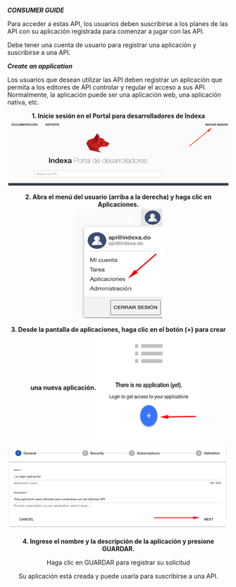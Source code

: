 ***CONSUMER GUIDE***

Para acceder a estas API, los usuarios deben suscribirse a los planes de las API con su aplicación registrada para comenzar a jugar con las API.

Debe tener una cuenta de usuario para registrar una aplicación y suscribirse a una API.

***Create an application***

Los usuarios que desean utilizar las API deben registrar un aplicación que permita a los editores de API controlar y regular el acceso a sus API. Normalmente, la aplicación puede ser una aplicación web, una aplicación nativa, etc.
<html>
<body>
<div>
<p align="center"><b>1. Inicie sesión en el Portal para desarrolladores de Indexa</b><img src="https://raw.githubusercontent.com/indexa-git/apis-documentation/master/consumer-guide/images/login.png" alt="drawing" width="500" height="150"/></p>

<p align="center"><b>2. Abra el menú del usuario (arriba a la derecha) y haga clic en Aplicaciones.</b><br><img src="https://raw.githubusercontent.com/indexa-git/apis-documentation/master/consumer-guide/images/application.png" alt="drawing" width="200" height="250"/></p>

<p align="center"><b>3. Desde la pantalla de aplicaciones, haga clic en el botón (+) para crear una nueva aplicación.</b><img align="center" src="https://raw.githubusercontent.com/indexa-git/apis-documentation/master/consumer-guide/images/application2.png" alt="drawing" width="250" height="250"/><img align="center" src="https://raw.githubusercontent.com/indexa-git/apis-documentation/master/consumer-guide/images/application3.png" alt="drawing" width="600" height="200"/></p>

<p align="center"><b>4. Ingrese el nombre y la descripción de la aplicación y presione GUARDAR.</b></p>

<p align="center">Haga clic en GUARDAR para registrar su solicitud</p>

<p align="center">Su aplicación está creada y puede usarla para suscribirse a una API.</p>
</div>
</body>
</html>

